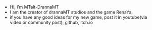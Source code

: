 -  Hi, I’m MTalt-DrannaMT
- I am the creator of drannaMT studios and the game RenaYa.
- if you have any good ideas for my new game, post it in youtube(via video or community post), github, itch.io
